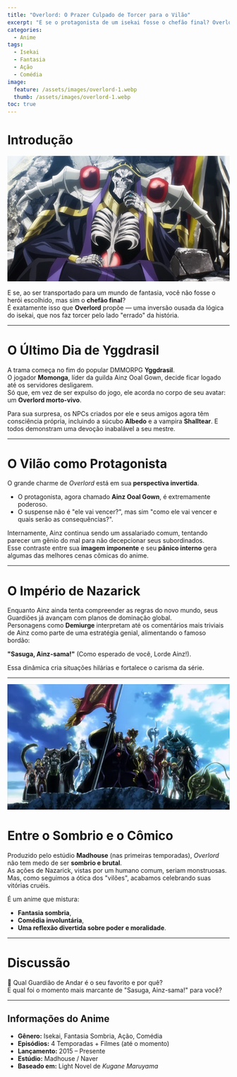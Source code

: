 ```yaml
---
title: "Overlord: O Prazer Culpado de Torcer para o Vilão"
excerpt: "E se o protagonista de um isekai fosse o chefão final? Overlord inverte a lógica do gênero e nos convida a torcer por Ainz Ooal Gown e sua dominação mundial."
categories:
  - Anime
tags:
  - Isekai
  - Fantasia
  - Ação
  - Comédia
image:
  feature: /assets/images/overlord-1.webp
  thumb: /assets/images/overlord-1.webp
toc: true
---
```


# Introdução

![Ainz Ooal Gown sentado em seu trono na Grande Tumba de Nazarick, cercado por seus leais Guardiões de Andar.](/assets/images/overlord-1.webp)

E se, ao ser transportado para um mundo de fantasia, você não fosse o herói escolhido, mas sim o **chefão final**?  
É exatamente isso que **Overlord** propõe — uma inversão ousada da lógica do isekai, que nos faz torcer pelo lado "errado" da história.

---

# O Último Dia de Yggdrasil

A trama começa no fim do popular DMMORPG **Yggdrasil**.  
O jogador **Momonga**, líder da guilda Ainz Ooal Gown, decide ficar logado até os servidores desligarem.  
Só que, em vez de ser expulso do jogo, ele acorda no corpo de seu avatar: um **Overlord morto-vivo**.

Para sua surpresa, os NPCs criados por ele e seus amigos agora têm consciência própria, incluindo a súcubo **Albedo** e a vampira **Shalltear**. E todos demonstram uma devoção inabalável a seu mestre.

---

# O Vilão como Protagonista

O grande charme de *Overlord* está em sua **perspectiva invertida**.  
- O protagonista, agora chamado **Ainz Ooal Gown**, é extremamente poderoso.  
- O suspense não é "ele vai vencer?", mas sim "como ele vai vencer e quais serão as consequências?".  

Internamente, Ainz continua sendo um assalariado comum, tentando parecer um gênio do mal para não decepcionar seus subordinados.  
Esse contraste entre sua **imagem imponente** e seu **pânico interno** gera algumas das melhores cenas cômicas do anime.

---

# O Império de Nazarick

Enquanto Ainz ainda tenta compreender as regras do novo mundo, seus Guardiões já avançam com planos de dominação global.  
Personagens como **Demiurge** interpretam até os comentários mais triviais de Ainz como parte de uma estratégia genial, alimentando o famoso bordão:  

**"Sasuga, Ainz-sama!"** (Como esperado de você, Lorde Ainz!).  

Essa dinâmica cria situações hilárias e fortalece o carisma da série.

---

![Ainz em seu disfarce de aventureiro, Momon, o Herói Sombrio, ao lado de sua parceira Nabe.](/assets/images/overlord-2.webp)

# Entre o Sombrio e o Cômico

Produzido pelo estúdio **Madhouse** (nas primeiras temporadas), *Overlord* não tem medo de ser **sombrio e brutal**.  
As ações de Nazarick, vistas por um humano comum, seriam monstruosas. Mas, como seguimos a ótica dos "vilões", acabamos celebrando suas vitórias cruéis.  

É um anime que mistura:  
- **Fantasia sombria**,  
- **Comédia involuntária**,  
- **Uma reflexão divertida sobre poder e moralidade**.

---

# Discussão

👑 Qual Guardião de Andar é o seu favorito e por quê?  
E qual foi o momento mais marcante de "Sasuga, Ainz-sama!" para você?  

---

## Informações do Anime

- **Gênero:** Isekai, Fantasia Sombria, Ação, Comédia  
- **Episódios:** 4 Temporadas + Filmes (até o momento)  
- **Lançamento:** 2015 – Presente  
- **Estúdio:** Madhouse / Naver  
- **Baseado em:** Light Novel de *Kugane Maruyama*  

